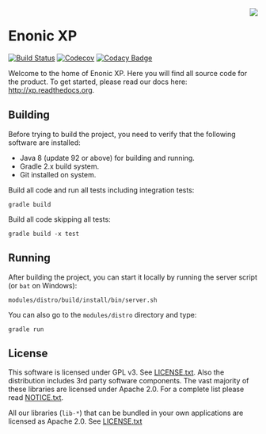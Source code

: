 <img align="right" src="https://raw.githubusercontent.com/enonic/xp/master/misc/logo.png">

# Enonic XP

[![Build Status](https://travis-ci.org/enonic/xp.svg?branch=master)](https://travis-ci.org/enonic/xp)
[![Codecov](https://codecov.io/gh/enonic/xp/branch/master/graph/badge.svg)](https://codecov.io/gh/enonic/xp)
[![Codacy Badge](https://api.codacy.com/project/badge/Grade/ceca6f602c2a43e7a2f32287e202fe2c)](https://www.codacy.com/app/enonic/xp?utm_source=github.com&amp;utm_medium=referral&amp;utm_content=enonic/xp&amp;utm_campaign=Badge_Grade)

Welcome to the home of Enonic XP. Here you will find all source code for the product. To get started,
please read our docs here: http://xp.readthedocs.org.

## Building

Before trying to build the project, you need to verify that the following software are installed:

* Java 8 (update 92 or above) for building and running.
* Gradle 2.x build system.
* Git installed on system.

Build all code and run all tests including integration tests:

    gradle build

Build all code skipping all tests:

    gradle build -x test

## Running

After building the project, you can start it locally by running the server script (or `bat` on Windows):

    modules/distro/build/install/bin/server.sh
    
You can also go to the `modules/distro` directory and type:
    
    gradle run    

## License

This software is licensed under GPL v3. See [LICENSE.txt](https://github.com/enonic/xp/raw/master/LICENSE.txt). 
Also the distribution includes 3rd party software components. The vast majority of these libraries are licensed under 
Apache 2.0. For a complete list please read [NOTICE.txt](https://github.com/enonic/xp/raw/master/NOTICE.txt).

All our libraries (`lib-*`) that can be bundled in your own applications are licensed as Apache 2.0. 
See [LICENSE.txt](https://github.com/enonic/xp/raw/master/LICENSE_AL.txt)

